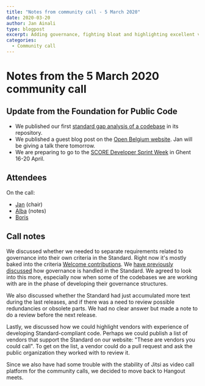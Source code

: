 ```yaml
---
title: "Notes from community call - 5 March 2020"
date: 2020-03-20
author: Jan Ainali
type: blogpost
excerpt: Adding governance, fighting bloat and highlighting excellent vendors.
categories:
  - Community call
---
```


# Notes from the 5 March 2020 community call

## Update from the Foundation for Public Code

* We published our first [standard gap analysis of a codebase](https://github.com/Amsterdam/signals/blob/master/docs/topics/signalen-and-standard-for-public-code.md) in its repository.
* We published a guest blog post on the [Open Belgium website](https://2020.openbelgium.be). Jan will be giving a talk there tomorrow.
* We are preparing to go to the [SCORE Developer Sprint Week](https://score.community/t/score-developer-sprint-week-in-ghent-2020/806) in Ghent 16-20 April.

## Attendees

On the call:

- [Jan](https://publiccode.net/team/jan-ainali.html) (chair)
- [Alba](https://web.archive.org/web/20210225190155/https://publiccode.net/who-we-are/team/alba-roza.html) (notes)
- [Boris](https://publiccode.net/team/boris-van-hoytema.html)

## Call notes

We discussed whether we needed to separate requirements related to governance into their own criteria in the Standard. Right now it's mostly baked into the criteria [Welcome contributions](https://standard.publiccode.net/criteria/open-to-contributions.html). We [have previously discussed](https://github.com/publiccodenet/standard/issues/282) how governance is handled in the Standard. We agreed to look into this more, especially now when some of the codebases we are working with are in the phase of developing their governance structures.

We also discussed whether the Standard had just accumulated more text during the last releases, and if there was a need to review possible redundancies or obsolete parts. We had no clear answer but made a note to do a review before the next release.

Lastly, we discussed how we could highlight vendors with experience of developing Standard-compliant code. Perhaps we could publish a list of vendors that support the Standard on our website: "These are vendors you could call". To get on the list, a vendor could do a pull request and ask the public organization they worked with to review it.

Since we also have had some trouble with the stability of Jitsi as video call platform for the community calls, we decided to move back to Hangout meets.
